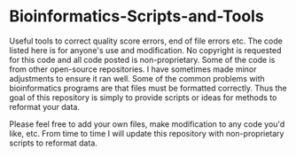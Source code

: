 Bioinformatics-Scripts-and-Tools
================================

Useful tools to correct quality score errors, end of file errors etc.  The code listed here is for anyone's use and modification. No copyright is requested for this code and all code posted is non-proprietary.  Some of the code is from other open-source repositories. I have sometimes made minor adjustments to ensure it ran well.  Some of the common problems with bioinformatics programs are that files must be formatted correctly. Thus the goal of this repository is simply to provide scripts or ideas for methods to reformat your data. 

Please feel free to add your own files, make modification to any code you'd like, etc.  From time to time I will update
this repository with non-proprietary scripts to reformat data. 
